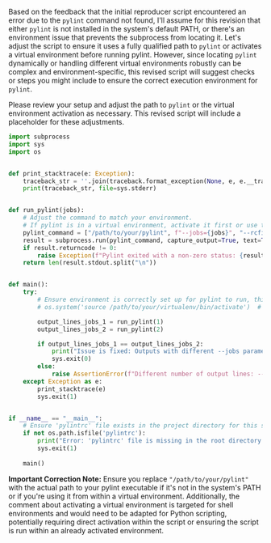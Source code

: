 Based on the feedback that the initial reproducer script encountered an error due to the `pylint` command not found, I'll assume for this revision that either `pylint` is not installed in the system's default PATH, or there's an environment issue that prevents the subprocess from locating it. Let's adjust the script to ensure it uses a fully qualified path to `pylint` or activates a virtual environment before running pylint. However, since locating `pylint` dynamically or handling different virtual environments robustly can be complex and environment-specific, this revised script will suggest checks or steps you might include to ensure the correct execution environment for `pylint`.

Please review your setup and adjust the path to `pylint` or the virtual environment activation as necessary. This revised script will include a placeholder for these adjustments.

```python
import subprocess
import sys
import os


def print_stacktrace(e: Exception):
    traceback_str = ''.join(traceback.format_exception(None, e, e.__traceback__))
    print(traceback_str, file=sys.stderr)


def run_pylint(jobs):
    # Adjust the command to match your environment.
    # If pylint is in a virtual environment, activate it first or use the full path to pylint.
    pylint_command = ["/path/to/your/pylint", f"--jobs={jobs}", "--rcfile=pylintrc", "app/codein", "app/melange", "app/soc", "app/summerofcode", "app/settings.py", "app/urls.py", "app/main.py", "tests", "pavement.py", "setup.py"]
    result = subprocess.run(pylint_command, capture_output=True, text=True)
    if result.returncode != 0:
        raise Exception(f"Pylint exited with a non-zero status: {result.returncode}")
    return len(result.stdout.split("\n"))


def main():
    try:
        # Ensure environment is correctly set up for pylint to run, this may include activating a virtualenv.
        # os.system('source /path/to/your/virtualenv/bin/activate')  # Uncomment and adjust if necessary.

        output_lines_jobs_1 = run_pylint(1)
        output_lines_jobs_2 = run_pylint(2)

        if output_lines_jobs_1 == output_lines_jobs_2:
            print("Issue is fixed: Outputs with different --jobs parameters match.")
            sys.exit(0)
        else:
            raise AssertionError(f"Different number of output lines: --jobs=1 gave {output_lines_jobs_1} lines, but --jobs=2 gave {output_lines_jobs_2} lines.")
    except Exception as e:
        print_stacktrace(e)
        sys.exit(1)


if __name__ == "__main__":
    # Ensure 'pylintrc' file exists in the project directory for this script to run as expected.
    if not os.path.isfile('pylintrc'):
        print("Error: 'pylintrc' file is missing in the root directory.", file=sys.stderr)
        sys.exit(1)
    
    main()
```

**Important Correction Note:** Ensure you replace `"/path/to/your/pylint"` with the actual path to your pylint executable if it's not in the system's PATH or if you're using it from within a virtual environment. Additionally, the comment about activating a virtual environment is targeted for shell environments and would need to be adapted for Python scripting, potentially requiring direct activation within the script or ensuring the script is run within an already activated environment.